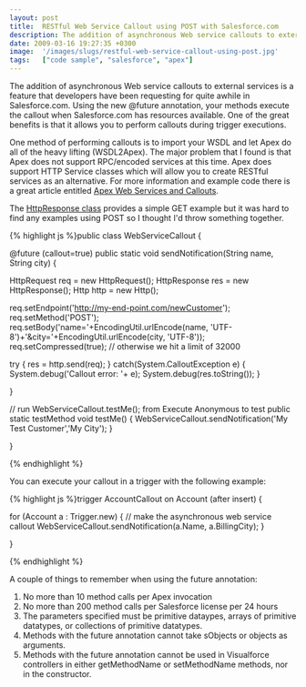 ```yaml
---
layout: post
title:  RESTful Web Service Callout using POST with Salesforce.com
description: The addition of asynchronous Web service callouts to external services is a feature that developers have been requesting for quite awhile in Salesforce.com. Using the new @future annotation, your methods execute the callout when Salesforce.com has resources available. One of the great benefits is that it allows you to perform callouts during trigger executions. One method of performing callouts is to import your WSDL and let Apex do all of the heavy lifting (WSDL2Apex). The major problem that I 
date: 2009-03-16 19:27:35 +0300
image:  '/images/slugs/restful-web-service-callout-using-post.jpg'
tags:   ["code sample", "salesforce", "apex"]
---
```

<p>The addition of asynchronous Web service callouts to external services is a feature that developers have been requesting for quite awhile in Salesforce.com. Using the new @future annotation, your methods execute the callout when Salesforce.com has resources available. One of the great benefits is that it allows you to perform callouts during trigger executions.</p>
<p>One method of performing callouts is to import your WSDL and let Apex do all of the heavy lifting (WSDL2Apex). The major problem that I found is that Apex does not support RPC/encoded services at this time. Apex does support HTTP Service classes which will allow you to create RESTful services as an alternative. For more information and example code there is a great article entitled <a href="http://wiki.developerforce.com/index.php/Apex_Web_Services_and_Callouts" target="_blank">Apex Web Services and Callouts</a>.</p>
<p>The <a href="http://www.salesforce.com/us/developer/docs/apexcode/Content/apex_classes_restful_http_httpresponse.htm" target="_blank">HttpResponse class</a> provides a simple GET example but it was hard to find any examples using POST so I thought I'd throw something together.</p>
{% highlight js %}public class WebServiceCallout {

 @future (callout=true)
 public static void sendNotification(String name, String city) {

 HttpRequest req = new HttpRequest();
 HttpResponse res = new HttpResponse();
 Http http = new Http();

 req.setEndpoint('http://my-end-point.com/newCustomer');
 req.setMethod('POST');
 req.setBody('name='+EncodingUtil.urlEncode(name, 'UTF-8')+'&city='+EncodingUtil.urlEncode(city, 'UTF-8'));
 req.setCompressed(true); // otherwise we hit a limit of 32000

 try {
  res = http.send(req);
 } catch(System.CalloutException e) {
   System.debug('Callout error: '+ e);
   System.debug(res.toString());
 }

 }

 // run WebServiceCallout.testMe(); from Execute Anonymous to test
 public static testMethod void testMe() {
 WebServiceCallout.sendNotification('My Test Customer','My City');
 }

}

{% endhighlight %}
<p>You can execute your callout in a trigger with the following example:</p>
{% highlight js %}trigger AccountCallout on Account (after insert) {

 for (Account a : Trigger.new) {
  // make the asynchronous web service callout
  WebServiceCallout.sendNotification(a.Name, a.BillingCity);
 }

}

{% endhighlight %}
<p>A couple of things to remember when using the future annotation:</p>
<ol>
 <li>No more than 10 method calls per Apex invocation</li>
 <li>No more than 200 method calls per Salesforce license per 24 hours</li>
 <li>The parameters specified must be primitive dataypes, arrays of primitive datatypes, or collections of primitive datatypes.</li>
 <li>Methods with the future annotation cannot take sObjects or objects as arguments.</li>
 <li>Methods with the future annotation cannot be used in Visualforce controllers in either getMethodName or setMethodName methods, nor in the constructor.</li>
</ol>
